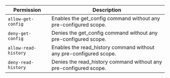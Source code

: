 | Permission | Description |
|------|-----|
|`allow-get-config`|Enables the get_config command without any pre-configured scope.|
|`deny-get-config`|Denies the get_config command without any pre-configured scope.|
|`allow-read-history`|Enables the read_history command without any pre-configured scope.|
|`deny-read-history`|Denies the read_history command without any pre-configured scope.|
